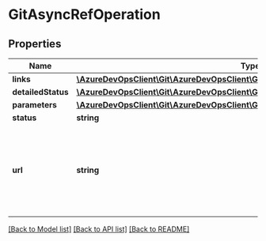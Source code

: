 # GitAsyncRefOperation

## Properties
Name | Type | Description | Notes
------------ | ------------- | ------------- | -------------
**links** | [**\AzureDevOpsClient\Git\AzureDevOpsClient\Git\Model\ReferenceLinks**](ReferenceLinks.md) |  | [optional] 
**detailedStatus** | [**\AzureDevOpsClient\Git\AzureDevOpsClient\Git\Model\GitAsyncRefOperationDetail**](GitAsyncRefOperationDetail.md) |  | [optional] 
**parameters** | [**\AzureDevOpsClient\Git\AzureDevOpsClient\Git\Model\GitAsyncRefOperationParameters**](GitAsyncRefOperationParameters.md) |  | [optional] 
**status** | **string** |  | [optional] 
**url** | **string** | A URL that can be used to make further requests for status about the operation | [optional] 

[[Back to Model list]](../README.md#documentation-for-models) [[Back to API list]](../README.md#documentation-for-api-endpoints) [[Back to README]](../README.md)


